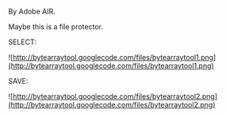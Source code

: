 By Adobe AIR.

Maybe this is a file protector.

SELECT:

![http://bytearraytool.googlecode.com/files/bytearraytool1.png](http://bytearraytool.googlecode.com/files/bytearraytool1.png)

SAVE:

![http://bytearraytool.googlecode.com/files/bytearraytool2.png](http://bytearraytool.googlecode.com/files/bytearraytool2.png)